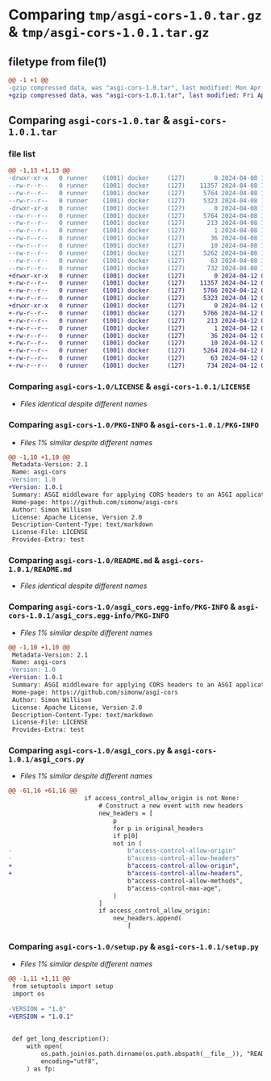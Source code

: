 # Comparing `tmp/asgi-cors-1.0.tar.gz` & `tmp/asgi-cors-1.0.1.tar.gz`

## filetype from file(1)

```diff
@@ -1 +1 @@
-gzip compressed data, was "asgi-cors-1.0.tar", last modified: Mon Apr  8 16:18:32 2024, max compression
+gzip compressed data, was "asgi-cors-1.0.1.tar", last modified: Fri Apr 12 03:19:49 2024, max compression
```

## Comparing `asgi-cors-1.0.tar` & `asgi-cors-1.0.1.tar`

### file list

```diff
@@ -1,13 +1,13 @@
-drwxr-xr-x   0 runner    (1001) docker     (127)        0 2024-04-08 16:18:32.904999 asgi-cors-1.0/
--rw-r--r--   0 runner    (1001) docker     (127)    11357 2024-04-08 16:18:12.000000 asgi-cors-1.0/LICENSE
--rw-r--r--   0 runner    (1001) docker     (127)     5764 2024-04-08 16:18:32.904999 asgi-cors-1.0/PKG-INFO
--rw-r--r--   0 runner    (1001) docker     (127)     5323 2024-04-08 16:18:12.000000 asgi-cors-1.0/README.md
-drwxr-xr-x   0 runner    (1001) docker     (127)        0 2024-04-08 16:18:32.904999 asgi-cors-1.0/asgi_cors.egg-info/
--rw-r--r--   0 runner    (1001) docker     (127)     5764 2024-04-08 16:18:32.000000 asgi-cors-1.0/asgi_cors.egg-info/PKG-INFO
--rw-r--r--   0 runner    (1001) docker     (127)      213 2024-04-08 16:18:32.000000 asgi-cors-1.0/asgi_cors.egg-info/SOURCES.txt
--rw-r--r--   0 runner    (1001) docker     (127)        1 2024-04-08 16:18:32.000000 asgi-cors-1.0/asgi_cors.egg-info/dependency_links.txt
--rw-r--r--   0 runner    (1001) docker     (127)       36 2024-04-08 16:18:32.000000 asgi-cors-1.0/asgi_cors.egg-info/requires.txt
--rw-r--r--   0 runner    (1001) docker     (127)       10 2024-04-08 16:18:32.000000 asgi-cors-1.0/asgi_cors.egg-info/top_level.txt
--rw-r--r--   0 runner    (1001) docker     (127)     5262 2024-04-08 16:18:12.000000 asgi-cors-1.0/asgi_cors.py
--rw-r--r--   0 runner    (1001) docker     (127)       63 2024-04-08 16:18:32.904999 asgi-cors-1.0/setup.cfg
--rw-r--r--   0 runner    (1001) docker     (127)      732 2024-04-08 16:18:12.000000 asgi-cors-1.0/setup.py
+drwxr-xr-x   0 runner    (1001) docker     (127)        0 2024-04-12 03:19:49.189041 asgi-cors-1.0.1/
+-rw-r--r--   0 runner    (1001) docker     (127)    11357 2024-04-12 03:19:38.000000 asgi-cors-1.0.1/LICENSE
+-rw-r--r--   0 runner    (1001) docker     (127)     5766 2024-04-12 03:19:49.189041 asgi-cors-1.0.1/PKG-INFO
+-rw-r--r--   0 runner    (1001) docker     (127)     5323 2024-04-12 03:19:38.000000 asgi-cors-1.0.1/README.md
+drwxr-xr-x   0 runner    (1001) docker     (127)        0 2024-04-12 03:19:49.189041 asgi-cors-1.0.1/asgi_cors.egg-info/
+-rw-r--r--   0 runner    (1001) docker     (127)     5766 2024-04-12 03:19:49.000000 asgi-cors-1.0.1/asgi_cors.egg-info/PKG-INFO
+-rw-r--r--   0 runner    (1001) docker     (127)      213 2024-04-12 03:19:49.000000 asgi-cors-1.0.1/asgi_cors.egg-info/SOURCES.txt
+-rw-r--r--   0 runner    (1001) docker     (127)        1 2024-04-12 03:19:49.000000 asgi-cors-1.0.1/asgi_cors.egg-info/dependency_links.txt
+-rw-r--r--   0 runner    (1001) docker     (127)       36 2024-04-12 03:19:49.000000 asgi-cors-1.0.1/asgi_cors.egg-info/requires.txt
+-rw-r--r--   0 runner    (1001) docker     (127)       10 2024-04-12 03:19:49.000000 asgi-cors-1.0.1/asgi_cors.egg-info/top_level.txt
+-rw-r--r--   0 runner    (1001) docker     (127)     5264 2024-04-12 03:19:38.000000 asgi-cors-1.0.1/asgi_cors.py
+-rw-r--r--   0 runner    (1001) docker     (127)       63 2024-04-12 03:19:49.189041 asgi-cors-1.0.1/setup.cfg
+-rw-r--r--   0 runner    (1001) docker     (127)      734 2024-04-12 03:19:38.000000 asgi-cors-1.0.1/setup.py
```

### Comparing `asgi-cors-1.0/LICENSE` & `asgi-cors-1.0.1/LICENSE`

 * *Files identical despite different names*

### Comparing `asgi-cors-1.0/PKG-INFO` & `asgi-cors-1.0.1/PKG-INFO`

 * *Files 1% similar despite different names*

```diff
@@ -1,10 +1,10 @@
 Metadata-Version: 2.1
 Name: asgi-cors
-Version: 1.0
+Version: 1.0.1
 Summary: ASGI middleware for applying CORS headers to an ASGI application
 Home-page: https://github.com/simonw/asgi-cors
 Author: Simon Willison
 License: Apache License, Version 2.0
 Description-Content-Type: text/markdown
 License-File: LICENSE
 Provides-Extra: test
```

### Comparing `asgi-cors-1.0/README.md` & `asgi-cors-1.0.1/README.md`

 * *Files identical despite different names*

### Comparing `asgi-cors-1.0/asgi_cors.egg-info/PKG-INFO` & `asgi-cors-1.0.1/asgi_cors.egg-info/PKG-INFO`

 * *Files 1% similar despite different names*

```diff
@@ -1,10 +1,10 @@
 Metadata-Version: 2.1
 Name: asgi-cors
-Version: 1.0
+Version: 1.0.1
 Summary: ASGI middleware for applying CORS headers to an ASGI application
 Home-page: https://github.com/simonw/asgi-cors
 Author: Simon Willison
 License: Apache License, Version 2.0
 Description-Content-Type: text/markdown
 License-File: LICENSE
 Provides-Extra: test
```

### Comparing `asgi-cors-1.0/asgi_cors.py` & `asgi-cors-1.0.1/asgi_cors.py`

 * *Files 1% similar despite different names*

```diff
@@ -61,16 +61,16 @@
                     if access_control_allow_origin is not None:
                         # Construct a new event with new headers
                         new_headers = [
                             p
                             for p in original_headers
                             if p[0]
                             not in (
-                                b"access-control-allow-origin"
-                                b"access-control-allow-headers"
+                                b"access-control-allow-origin",
+                                b"access-control-allow-headers",
                                 b"access-control-allow-methods",
                                 b"access-control-max-age",
                             )
                         ]
                         if access_control_allow_origin:
                             new_headers.append(
                                 [
```

### Comparing `asgi-cors-1.0/setup.py` & `asgi-cors-1.0.1/setup.py`

 * *Files 1% similar despite different names*

```diff
@@ -1,11 +1,11 @@
 from setuptools import setup
 import os
 
-VERSION = "1.0"
+VERSION = "1.0.1"
 
 
 def get_long_description():
     with open(
         os.path.join(os.path.dirname(os.path.abspath(__file__)), "README.md"),
         encoding="utf8",
     ) as fp:
```

